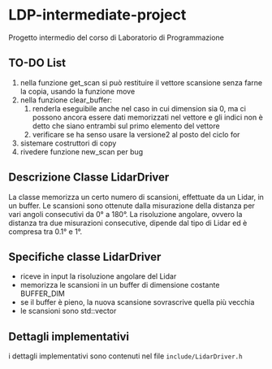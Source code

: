 # LDP-intermediate-project
Progetto intermedio del corso di Laboratorio di Programmazione

## TO-DO List
1. nella funzione get_scan si può restituire il vettore scansione senza farne la copia, usando la funzione move
2. nella funzione clear_buffer:
   1. renderla eseguibile anche nel caso in cui dimension sia 0, ma ci possono ancora essere dati memorizzati nel vettore e gli indici non è detto che siano entrambi sul primo elemento del vettore
   2. verificare se ha senso usare la versione2 al posto del ciclo for
3. sistemare costruttori di copy
4. rivedere funzione new_scan per bug

## Descrizione Classe LidarDriver
La classe memorizza un certo numero di scansioni, effettuate da un Lidar, in un buffer. Le scansioni sono ottenute dalla misurazione della distanza per vari angoli consecutivi da 0° a 180°. La risoluzione angolare, ovvero la distanza tra due misurazioni consecutive, dipende dal tipo di Lidar ed è compresa tra 0.1° e 1°.

## Specifiche classe LidarDriver
- riceve in input la risoluzione angolare del Lidar
- memorizza le scansioni in un buffer di dimensione costante BUFFER_DIM
- se il buffer è pieno, la nuova scansione sovrascrive quella più vecchia
- le scansioni sono std::vector<double>

## Dettagli implementativi
i dettagli implementativi sono contenuti nel file ``include/LidarDriver.h``
<!--  dettagli implementativi non aggiornati

| Variabili private | descrizione |
| - | - |
| secia | std::vector<*std::vector<double>> vettore di puntatori a vettori double, ovvero vettore di puntatori alle varie scansioni, con dimensione fissata di BUFFER_DIM |
| elPiNovo | indice dell'ultimo elemento inserito |
| elPiVecio | indice del primo elemento inserito |
| dimension | numero di elementi nel buffer |
| resolusion | risoluzione angolare dello strumento |

| Costanti | descrizione |
| - | - |
| BUFFER_DIM | dimensione massima del buffer |
| MIN_ANGLE | angolo minimo scansione |
| MAX_ANGLE | angolo massimo scansione |
| MIN_RESOLUTION | risoluzione minima |
| MAX_RESOLUTION | risoluzione massima |

| Classi eccezioni | descrizione |
| - | - |
| NoGheSonVettoriError | eccezione lanciata nel caso di operazioni invalide su buffer vuoto |
| NullVettorError | eccezione lanciata quando si ricevono parametri nullptr/null |
| ResolusionForaDaiRangeError | eccezione lanciata quando la risoluzione angolare è al di fuori dei range specificati nella consegna |

| Costruttori | descrizione |
| - | - |
| LidarDriver(double) | specifica la risoluzione angolare dello strumento |
| LidarDriver(const LidarDriver &) | costruttore di copia |
| LidarDriver(LidarDriver &&) | costruttore di move |
| ~LidarDriver() | distruttore |

| Member function pubbliche | descrizione |
| - | - |
| void new_scan(vector<double>) | aggiunge una nuova scansione al buffer |
| vector<double> get_scan() | restituisce la più vecchia scansione inserita e la rimuove dal buffer |
| void clear_buffer() | elimina tutte le scansioni nel buffer |
| double get_distance(double) const | restituisce la lettura corrispondente all'angolo specificato come parametro (o al suo angolo più vicino) presente nell'ultima scansione inserita nel buffer senza rimuoverla |
| operator<< const | stampa l'ultima scansione inserita nel buffer senza rimuoverla |
-->
